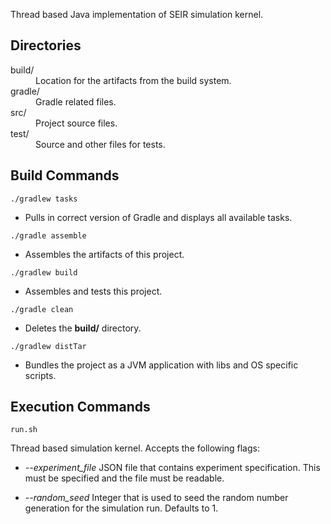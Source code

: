 Thread based Java implementation of SEIR simulation kernel.
## Directories
<dl>
<dt>build/</dt>
<dd>Location for the artifacts from the build system.</dd>
<dt>gradle/</dt>
<dd>Gradle related files.</dd>
<dt>src/</dt>
<dd>Project source files.</dd>
<dt>test/</dt>
<dd>Source and other files for tests.</dd>
</dl>

## Build Commands
`./gradlew tasks`

- Pulls in correct version of Gradle and displays all available tasks.

`./gradle assemble`

- Assembles the artifacts of this project.

`./gradlew build`

- Assembles and tests this project.

`./gradle clean`
 - Deletes the **build/** directory.

`./gradlew distTar`

- Bundles the project as a JVM application with libs and OS specific scripts.

## Execution Commands
`run.sh`

Thread based simulation kernel. Accepts the following flags:

- *--experiment_file*
JSON file that contains experiment specification. This must be specified
and the file must be readable.

- *--random_seed*
Integer that is used to seed the random number generation for the
simulation run. Defaults to 1.